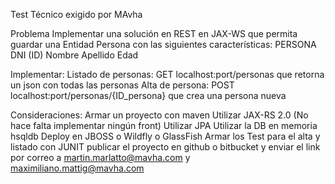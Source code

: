 Test Técnico exigido por MAvha
 
Problema
Implementar una solución en REST en JAX-WS que permita guardar una Entidad Persona con las siguientes características:
PERSONA
DNI (ID)
Nombre
Apellido
Edad

Implementar:
Listado de personas: GET localhost:port/personas que retorna un json con todas las personas
Alta de persona: POST localhost:port/personas/{ID_persona} que crea una persona nueva


Consideraciones:
Armar un proyecto con maven 
Utilizar JAX-RS 2.0 (No hace falta implementar ningún front)
Utilizar JPA
Utilizar la DB en memoria hsqldb
Deploy en JBOSS o Wildfly o GlassFish
Armar los Test para el alta y listado con JUNIT
publicar el proyecto en github o bitbucket y enviar el link por correo a martin.marlatto@mavha.com y maximiliano.mattig@mavha.com
